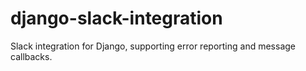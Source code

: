 # django-slack-integration
Slack integration for Django, supporting error reporting and message callbacks.

